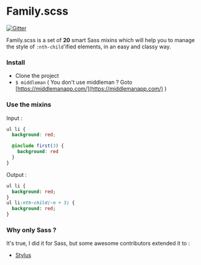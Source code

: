 # Family.scss
[![Gitter](https://badges.gitter.im/LukyVj/family.scss.svg)](https://gitter.im/LukyVj/family.scss?utm_source=badge&utm_medium=badge&utm_campaign=pr-badge)

Family.scss is a set of **20** smart Sass mixins which will help you to manage the style of `:nth-child`'ified elements, in an easy and classy way.


### Install
- Clone the project
- `$ middleman` ( You don't use middleman ? Goto [https://middlemanapp.com/](https://middlemanapp.com/) )

### Use the mixins
Input :
```scss
ul li {
  background: red;

  @include first(3) {
    background: red
  }
}
```

Output :
```sass
ul li {
  background: red;
}
ul li:nth-child(-n + 3) {
  background: red;
}

```

### Why only Sass ?
It's true, I did it for Sass, but some awesome contributors extended it to :
- [Stylus](https://github.com/nusususuzu/family.styl)
